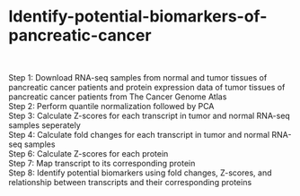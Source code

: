 # Identify-potential-biomarkers-of-pancreatic-cancer

<br />

Step 1: Download RNA-seq samples from normal and tumor tissues of pancreatic cancer patients and protein expression data of tumor tissues of pancreatic cancer patients from The Cancer Genome Atlas
<br />
Step 2: Perform quantile normalization followed by PCA
<br />
Step 3: Calculate Z-scores for each transcript in tumor and normal RNA-seq samples seperately 
<br />
Step 4: Calculate fold changes for each transcript in tumor and normal RNA-seq samples
<br />
Step 6: Calculate Z-scores for each protein 
<br />
Step 7: Map transcript to its corresponding protein
<br />
Step 8: Identify potential biomarkers using fold changes, Z-scores, and relationship between transcripts and their corresponding proteins 
